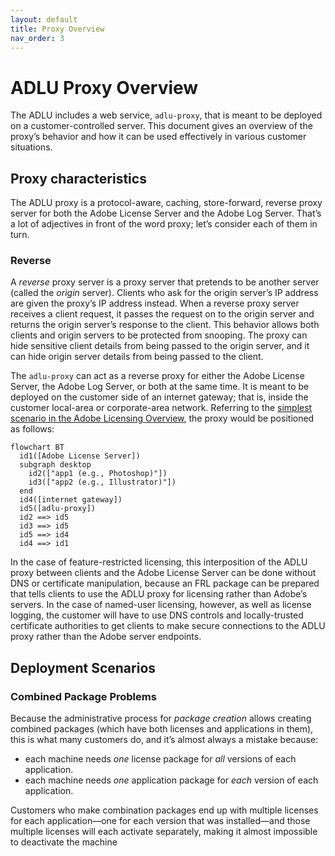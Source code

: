 ```yaml
---
layout: default
title: Proxy Overview
nav_order: 3
---
```


# ADLU Proxy Overview

The ADLU includes a web service, `adlu-proxy`, that is meant to be deployed on a customer-controlled server.  This document gives an overview of the proxy’s behavior and how it can be used effectively in various customer situations.

## Proxy characteristics

The ADLU proxy is a protocol-aware, caching, store-forward, reverse proxy server for both the Adobe License Server and the Adobe Log Server.  That’s a lot of adjectives in front of the word proxy; let’s consider each of them in turn.

### Reverse

A *reverse* proxy server is a proxy server that pretends to be another server (called the _origin_ server).  Clients who ask for the origin server’s IP address are given the proxy’s IP address instead.  When a reverse proxy server receives a client request, it passes the request on to the origin server and returns the origin server’s response to the client.  This behavior allows both clients and origin servers to be protected from snooping. The proxy can hide sensitive client details from being passed to the origin server, and it can hide origin server details from being passed to the client.

The `adlu-proxy` can act as a reverse proxy for either the Adobe License Server, the Adobe Log Server, or both at the same time.  It is meant to be deployed on the customer side of an internet gateway; that is, inside the customer local-area or corporate-area network.  Referring to the [simplest scenario in the Adobe Licensing Overview](./licensing-and-logging-overview.md#launch-time-licensing), the proxy would be positioned as follows:

```mermaid
flowchart BT
  id1([Adobe License Server])
  subgraph desktop
    id2(["app1 (e.g., Photoshop)"])
    id3(["app2 (e.g., Illustrator)"])
  end
  id4([internet gateway])
  id5([adlu-proxy])
  id2 ==> id5
  id3 ==> id5
  id5 ==> id4
  id4 ==> id1
```

In the case of feature-restricted licensing, this interposition of the ADLU proxy between clients and the Adobe License Server can be done without DNS or certificate manipulation, because an FRL package can be prepared that tells clients to use the ADLU proxy for licensing rather than Adobe’s servers.  In the case of named-user licensing, however, as well as license logging, the customer will have to use DNS controls and locally-trusted certificate authorities to get clients to make secure connections to the ADLU proxy rather than the Adobe server endpoints.

## Deployment Scenarios

### Combined Package Problems

Because the administrative process for _package creation_ allows creating combined packages (which have both licenses and applications in them), this is what many customers do, and it’s almost always a mistake because:

- each machine needs _one_ license package for *all*  versions of each application.
- each machine needs _one_ application package for _each_ version of each application.

Customers who make combination packages end up with multiple licenses for each application—one for each version that was installed—and those multiple licenses will each activate separately, making it almost impossible to deactivate the machine
